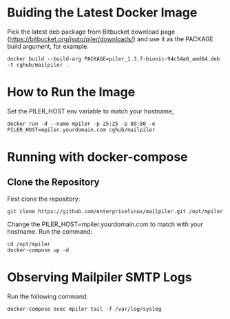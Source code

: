 # Buiding the Latest Docker Image 

Pick the latest deb package from Bitbucket download page (https://bitbucket.org/jsuto/piler/downloads/)
and use it as the PACKAGE build argument, for example.

```
docker build --build-arg PACKAGE=piler_1.3.7-bionic-94c54a0_amd64.deb -t cghub/mailpiler .
```

# How to Run the Image

Set the PILER_HOST env variable to match your hostname, 

```
docker run -d --name mpiler -p 25:25 -p 80:80 -e PILER_HOST=mpiler.yourdomain.com cghub/mailpiler
```
# Running with docker-compose

## Clone the Repository

First clone the repository:

```
git clone https://github.com/enterpriselinux/mailpiler.git /opt/mpiler
```

Change the PILER_HOST=mpiler.yourdomain.com to match with your hostname. Run the command:

```
cd /opt/mpiler
docker-compose up -d
```
# Observing Mailpiler SMTP Logs

Run the following command:

```
docker-compose exec mpiler tail -f /var/log/syslog
```



